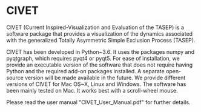 # CIVET
CIVET (Current Inspired-Visualization and Evaluation of the TASEP) is a software package that provides a visualization of the dynamics associated with the generalized Totally Asymmetric Simple Exclusion Process (TASEP).

CIVET has been developed in Python~3.6. It uses the packages numpy and pyqtgraph, which requires pyqt4 or pyqt5. For ease of installation, we provide an executable version of the software that does not require having Python and the required add-on packages installed. A separate open-source version will be made available in the future. We provide different versions of CIVET for Mac OS~X, Linux and Windows. The software has been mainly tested on Mac. It works best with a scroll-wheel mouse.

Please read the user manual "CIVET_User_Manual.pdf" for further details.
